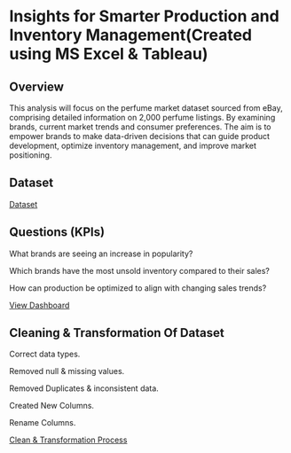 # Insights for Smarter Production and Inventory Management(Created using MS Excel & Tableau)

## Overview
This analysis will focus on the perfume market dataset sourced from eBay, comprising detailed information on 2,000 perfume listings. By examining brands, current market trends and consumer preferences. The aim is to empower brands to make data-driven decisions that can guide product development, optimize inventory management, and improve market positioning.

## Dataset
<a href="https://github.com/JJAnalytics/Production-Inventory-Insights/blob/main/ebay_mens_perfume.csv">Dataset</a>

## Questions (KPIs)
What brands are seeing an increase in popularity?

Which brands have the most unsold inventory compared to their sales?

How can production be optimized to align with changing sales trends?

<a href="https://github.com/JJAnalytics/Production-Inventory-Insights/blob/main/Screenshot%202025-01-27%20201433.png">View Dashboard</a>

## Cleaning & Transformation Of Dataset
Correct data types.

Removed null & missing values.

Removed Duplicates & inconsistent data.

Created New Columns.

Rename Columns.

<a href="https://github.com/JJAnalytics/Production-Inventory-Insights/blob/main/DCT.png">Clean & Transformation Process</a>

